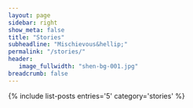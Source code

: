```yaml
---
layout: page
sidebar: right
show_meta: false
title: "Stories"
subheadline: "Mischievous&hellip;"
permalink: "/stories/"
header:
   image_fullwidth: "shen-bg-001.jpg"
breadcrumb: false
---
```

{% include list-posts entries='5' category='stories' %}
